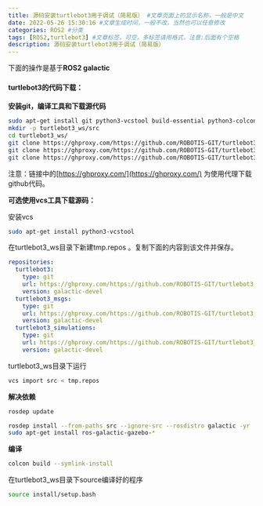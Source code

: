 ```yaml
---
title: 源码安装turtlebot3用于调试（简易版） #文章页面上的显示名称，一般是中文
date: 2022-05-26 15:30:16 #文章生成时间，一般不改，当然也可以任意修改
categories: ROS2 #分类
tags: [ROS2,turtlebot3] #文章标签，可空，多标签请用格式，注意:后面有个空格
description: 源码安装turtlebot3用于调试（简易版）
---
```



下面的操作是基于**ROS2 galactic**

#### turtlebot3的代码下载：

**安装git，编译工具和下载源代码**

```Bash
sudo apt-get install git python3-vcstool build-essential python3-colcon-common-extensions
mkdir -p turtlebot3_ws/src
cd turtlebot3_ws/
git clone https://ghproxy.com/https://github.com/ROBOTIS-GIT/turtlebot3.git src/turtlebot3 -b galactic-devel
git clone https://ghproxy.com/https://github.com/ROBOTIS-GIT/turtlebot3_msgs.git src/turtlebot3_msgs -b galactic-devel
git clone https://ghproxy.com/https://github.com/ROBOTIS-GIT/turtlebot3_simulations.git src/turtlebot3_simulations -b galactic-devel
```

注意：链接中的[https://ghproxy.com/](https://ghproxy.com/) 为使用代理下载github代码。

**可选使用vcs工具下载源码：**

安装vcs

```bash
sudo apt-get install python3-vcstool
```

在turtlebot3_ws目录下新建tmp.repos 。复制下面的内容到该文件并保存。

```YAML
repositories:
  turtlebot3:
    type: git
    url: https://ghproxy.com/https://github.com/ROBOTIS-GIT/turtlebot3.git
    version: galactic-devel
  turtlebot3_msgs:
    type: git
    url: https://ghproxy.com/https://github.com/ROBOTIS-GIT/turtlebot3_msgs.git
    version: galactic-devel
  turtlebot3_simulations:
    type: git
    url: https://ghproxy.com/https://github.com/ROBOTIS-GIT/turtlebot3_simulations.git
    version: galactic-devel
```

turtlebot3_ws目录下运行

```Bash
vcs import src < tmp.repos
```



**解决依赖**

```Bash
rosdep update

rosdep install --from-paths src --ignore-src --rosdistro galactic -yr
sudo apt-get install ros-galactic-gazebo-*
```

**编译**

```Bash
colcon build --symlink-install
```

在turtlebot3_ws目录下source编译好的程序

```Bash
source install/setup.bash
```